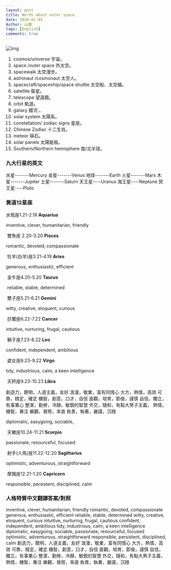 ```yaml
---
layout: post
title: Words about outer space
date: 2020-01-03
Author: 山猪
tags: [English]
comments: true
---
```

![img](https://thumbor.forbes.com/thumbor/960x0/https%3A%2F%2Fspecials-images.forbesimg.com%2Fdam%2Fimageserve%2F1134635135%2F960x0.jpg%3Ffit%3Dscale)

<!-- more -->

1. cosmos/universe 宇宙。
2. space /outer space 外太空。
3. spacewalk 太空漫步。
4. astronaut /cosmonaut 太空人。
5. spacecraft/spaceship/space shuttle 太空船、太空艙。
6. satellite 衛星。
7. telescope 望遠鏡。
8. orbit 軌道。
9. galaxy 銀河 。
10. solar system 太陽系。
11. constellation/ zodiac signs 星座。
12. Chinese Zodiac 十二生肖。
13. meteor 隕石。
14. solar panels 太陽能板。
15. Southern/Northern hemisphere 南/北半球。

### 九大行星的英文
水星-------Mercury
金星-------Venus
地球-------Earth
火星-------Mars
木星-------Jupiter
土星-------Saturn
天王星----Uranus
海王星----Neptune
冥王星----Pluto

### 黄道12星座

水瓶座1.21-2.19 **Aquarius**

inventive, clever, humanitarian, friendly

 雙魚座 2.20-3.20 **Pisces**

romantic, devoted, compassionate

 牡羊(白羊)座3.21-4.19 **Aries**

generous, enthusiastic, efficient

 金牛座4.20-5.20 **Taurus**

 reliable, stable, determined

 雙子座5.21-6.21 **Gemini**

witty, creative, eloquent, curious

 巨蟹座6.22-7.22 **Cancer**

intuitive, nurturing, frugal, cautious

 獅子座7.23-8.22 **Leo**

confident, independent, ambitious

 處女座8.23-9.22 **Virgo**

tidy, industrious, calm, a keen intelligence

 天秤座9.23-10.23 **Libra**

創造力，聰明，人道主義，友好
浪漫，敬業，富有同情心
大方，熱情，高效
可靠，穩定，確定
機智，創意，口才，自信
直觀，培育，節儉，謹慎
自信，獨立，有事業心
整潔，勤勞，冷靜，敏銳的智慧 
外交，隨和，有點大男子主義，
熱情，機智，專注
樂觀，冒險，率直
負責，執著，嚴謹，沉穩

diplomatic, easygoing, sociable,

 天蠍座10.24-11.21 **Scorpio**

passionate, resourceful, focused

 射手(人馬)座11.22-12.20 **Sagittarius**

optimistic, adventurous, straightforward

 摩羯座12.21-1.20 **Capricorn**

responsible, persistent, disciplined, calm

### 人格特質中文翻譯答案/對照

inventive, clever, humanitarian, friendly
romantic, devoted, compassionate
generous, enthusiastic, efficient
reliable, stable, determined
witty, creative, eloquent, curious
intuitive, nurturing, frugal, cautious
confident, independent, ambitious
tidy, industrious, calm, a keen intelligence
diplomatic, easygoing, sociable,
passionate, resourceful, focused
optimistic, adventurous, straightforward
responsible, persistent, disciplined, calm
創造力，聰明，人道主義，友好
浪漫，敬業，富有同情心
大方，熱情，高效
可靠，穩定，確定
機智，創意，口才，自信
直觀，培育，節儉，謹慎
自信，獨立，有事業心
整潔，勤勞，冷靜，敏銳的智慧 
外交，隨和，有點大男子主義，
熱情，機智，專注
樂觀，冒險，率直
負責，執著，嚴謹，沉穩



